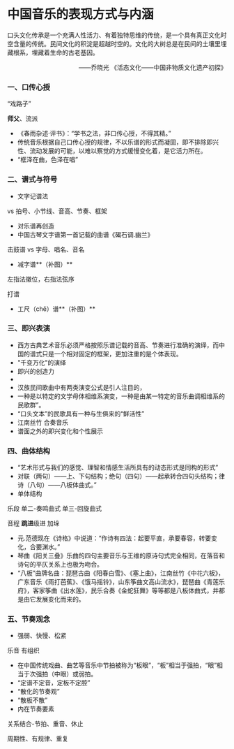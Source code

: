 # 中国音乐的表现方式与内涵
口头文化传承是一个充满人性活力、有着独特思维的传统，是一个具有真正文化时空含量的传统。民间文化的积淀是超越时空的。文化的大树总是在民间的土壤里埋藏根系，埋藏着生命的古老基因。
<p align="right">——乔晓光 《活态文化——中国非物质文化遗产初探》</p>

###  一、口传心授
“戏路子”

**师父**、流派
- 《春雨杂述·评书》：“学书之法，非口传心授，不得其精。”
- 传统音乐根据自己口传心授的规律，不以乐谱的形式而凝固，即不排除即兴性、流动发展的可能，以难以察觉的方式缓慢变化着，是它活力所在。
- “框泽在曲，色泽在唱”
### 二、谱式与符号
- 文字记谱法

vs 拍号、小节线、音高、节奏、框架
- 对乐谱再创造
- 中国古琴文字谱第一首记载的曲谱《碣石调.幽兰》

击鼓谱 vs 字母、唱名、音名

- 减字谱**（补图）**

左指法徽位，右指法弦序

打谱
- 工尺（chě）谱**（补图）**

### 三、即兴表演
- 西方古典艺术音乐必须严格按照乐谱记载的音高、节奏进行准确的演绎，而中国的谱式只是一个相对固定的框架，更加注重的是个体表现。
-  "千变万化"的演绎
- 即兴的创造力
- 
- 汉族民间歌曲中有两类演变公式是引人注目的，
- 一种是以特定的文学母体相维系演变，一种是由某一特定的音乐曲调相维系的民歌群”。
- “口头文本”的民歌具有一种与生俱来的“鲜活性”
- 江南丝竹 合奏音乐
- 谱面之外的即兴变化和个性展示
### 四、曲体结构
- “艺术形式与我们的感觉、理智和情感生活所具有的动态形式是同构的形式”
- 对联（两句）——上、下句结构；绝句（四句）——起承转合四句头结构；律诗（八句）——八板体曲式。”
- 单体结构

乐段 单二-奏鸣曲式 单三-回旋曲式

音程 **跳进**级进 加垛
- 元.范德现在《诗格》中说道：“作诗有四法：起要平直，承要春容，转要变化，合要渊水。”
- 琴曲《阳关三叠》乐曲的四句主要音乐与王维的原诗句式完全相同，在落音和诗句的平仄关系上也极为吻合。
- “八板”曲牌名曲：琵琶古曲《阳春白雪》、《塞上曲》，江南丝竹《中花六板》，广东音乐《雨打芭蕉》、《饿马摇铃》，山东筝曲文高山流水》，琵琶曲《青莲乐府》，客家筝曲《出水莲》，民乐合奏《金蛇狂舞》等等都是八板体曲式，并都是由它发展变化而来的。
### 五、节奏观念
- 强弱、快慢、松紧

乐音 有组织
- 在中国传统戏曲、曲艺等音乐中节拍被称为“板眼”，“板”相当于强拍，“眼”相当于次强拍（中眼）或弱拍。
- “定谱不定音，定板不定腔”
- “散化的节奏观”
- “散板不散”
- 内在节奏要素

关系结合-节拍、重音、休止

周期性、有规律、重复
